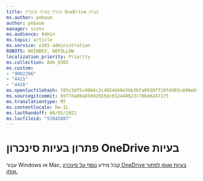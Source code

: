 ```yaml
---
title: פתרון בעיות סינכרון OneDrive בעיות
ms.author: pebaum
author: pebaum
manager: scotv
ms.audience: Admin
ms.topic: article
ms.service: o365-administration
ROBOTS: NOINDEX, NOFOLLOW
localization_priority: Priority
ms.collection: Adm_O365
ms.custom:
- "9002286"
- "4415"
- "4416"
ms.openlocfilehash: f85c3df5c4004c2c4024d48e5bb3bfa0930f719fd403cd40eb9b09a13ca0d208
ms.sourcegitcommit: b5f7da89a650d2915dc652449623c78be6247175
ms.translationtype: MT
ms.contentlocale: he-IL
ms.lasthandoff: 08/05/2021
ms.locfileid: "53945887"
---
```

# <a name="fix-onedrive-sync-issues"></a>פתרון בעיות סינכרון OneDrive בעיות

עבור Windows או Mac, קבל מידע [נוסף על סינכרון OneDrive בעיות ואופן לפתור אותן.](https://support.office.com/article/fix-onedrive-sync-problems-0899b115-05f7-45ec-95b2-e4cc8c4670b2)
